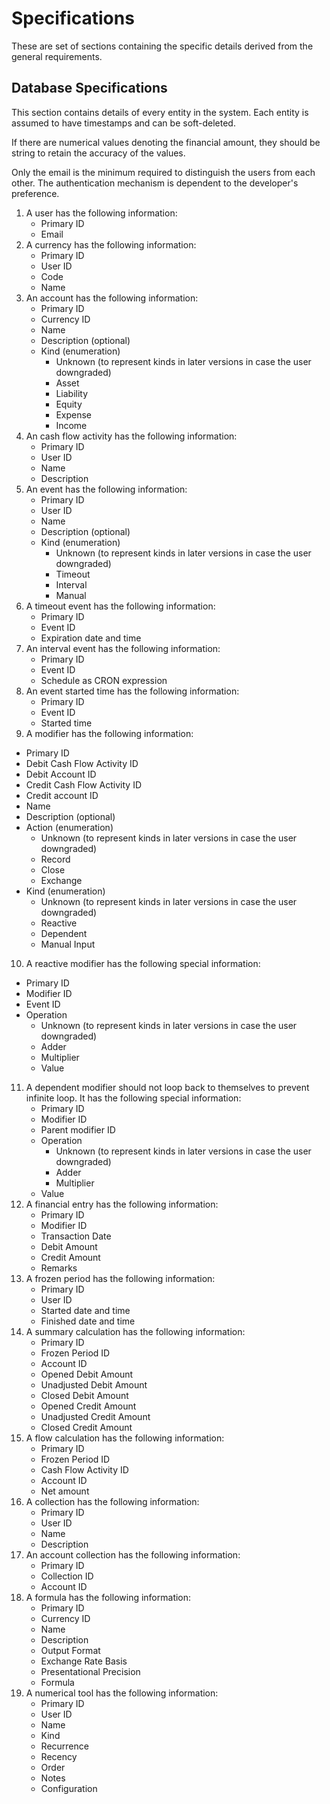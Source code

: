 # Specifications
These are set of sections containing the specific details derived from the general requirements.

## Database Specifications
This section contains details of every entity in the system. Each entity is assumed to have
timestamps and can be soft-deleted.

If there are numerical values denoting the financial amount, they should be string to retain the
accuracy of the values.

Only the email is the minimum required to distinguish the users from each other. The authentication
mechanism is dependent to the developer's preference.

1. A user has the following information:
   - Primary ID
   - Email
2. A currency has the following information:
   - Primary ID
   - User ID
   - Code
   - Name
3. An account has the following information:
   - Primary ID
   - Currency ID
   - Name
   - Description (optional)
   - Kind (enumeration)
     - Unknown (to represent kinds in later versions in case the user downgraded)
     - Asset
     - Liability
     - Equity
     - Expense
     - Income
4. An cash flow activity has the following information:
   - Primary ID
   - User ID
   - Name
   - Description
5. An event has the following information:
   - Primary ID
   - User ID
   - Name
   - Description (optional)
   - Kind (enumeration)
     - Unknown (to represent kinds in later versions in case the user downgraded)
     - Timeout
     - Interval
     - Manual
6. A timeout event has the following information:
   - Primary ID
   - Event ID
   - Expiration date and time
7. An interval event has the following information:
   - Primary ID
   - Event ID
   - Schedule as CRON expression
8. An event started time has the following information:
   - Primary ID
   - Event ID
   - Started time
9.  A modifier has the following information:
   - Primary ID
   - Debit Cash Flow Activity ID
   - Debit Account ID
   - Credit Cash Flow Activity ID
   - Credit account ID
   - Name
   - Description (optional)
   - Action (enumeration)
     - Unknown (to represent kinds in later versions in case the user downgraded)
     - Record
     - Close
     - Exchange
   - Kind (enumeration)
     - Unknown (to represent kinds in later versions in case the user downgraded)
     - Reactive
     - Dependent
     - Manual Input
10. A reactive modifier has the following special information:
   - Primary ID
   - Modifier ID
   - Event ID
   - Operation
     - Unknown (to represent kinds in later versions in case the user downgraded)
     - Adder
     - Multiplier
     - Value
11. A dependent modifier should not loop back to themselves to prevent infinite loop. It has the
    following special information:
    - Primary ID
    - Modifier ID
    - Parent modifier ID
    - Operation
      - Unknown (to represent kinds in later versions in case the user downgraded)
      - Adder
      - Multiplier
    - Value
12. A financial entry has the following information:
    - Primary ID
    - Modifier ID
    - Transaction Date
    - Debit Amount
    - Credit Amount
    - Remarks
13. A frozen period has the following information:
    - Primary ID
    - User ID
    - Started date and time
    - Finished date and time
14. A summary calculation has the following information:
    - Primary ID
    - Frozen Period ID
    - Account ID
    - Opened Debit Amount
    - Unadjusted Debit Amount
    - Closed Debit Amount
    - Opened Credit Amount
    - Unadjusted Credit Amount
    - Closed Credit Amount
15. A flow calculation has the following information:
    - Primary ID
    - Frozen Period ID
    - Cash Flow Activity ID
    - Account ID
    - Net amount
16. A collection has the following information:
    - Primary ID
    - User ID
    - Name
    - Description
17. An account collection has the following information:
    - Primary ID
    - Collection ID
    - Account ID
18. A formula has the following information:
    - Primary ID
    - Currency ID
    - Name
    - Description
    - Output Format
    - Exchange Rate Basis
    - Presentational Precision
    - Formula
19. A numerical tool has the following information:
    - Primary ID
    - User ID
    - Name
    - Kind
    - Recurrence
    - Recency
    - Order
    - Notes
    - Configuration
